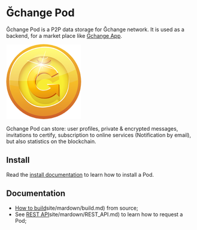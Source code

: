 # Ğchange Pod

Ğchange Pod is a P2P data storage for Ğchange network. It is used as a backend, for a market place like [Gchange App](https://github.com/duniter-gchange/gchange-client).
 
<img src="./src/site/resources/images/logos/logo_200px.png"/>

Gchange Pod can store: user profiles, private & encrypted messages, invitations to certify, subscription to online services (Notification by email), but also statistics on the blockchain.  


## Install

Read the [install documentation](./src/site/mardown/install.md) to learn how to install a Pod.

## Documentation

- [How to build](./src/)site/mardown/build.md) from source;
- See [REST API](./src/)site/mardown/REST_API.md) to learn how to request a Pod;


